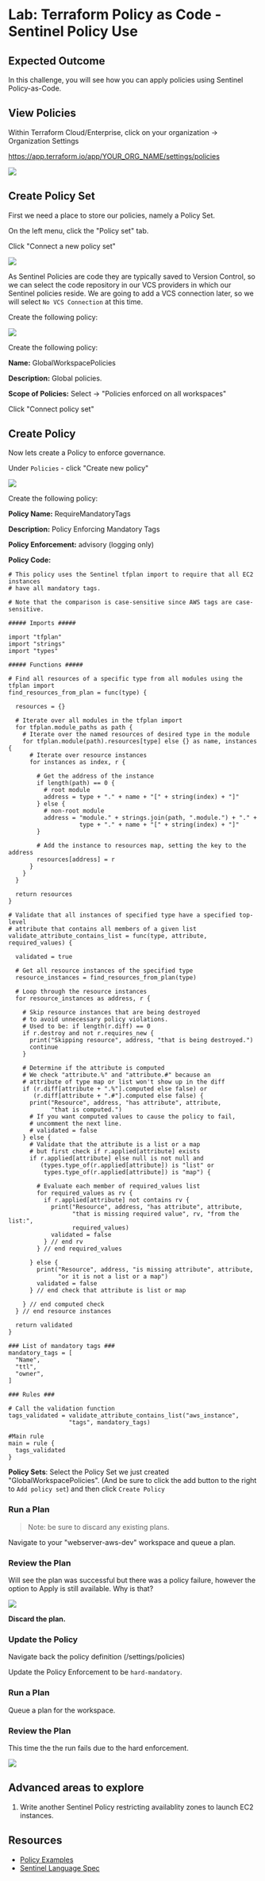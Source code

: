 # Lab: Terraform Policy as Code - Sentinel Policy Use

## Expected Outcome

In this challenge, you will see how you can apply policies using Sentinel Policy-as-Code.

## View Policies

Within Terraform Cloud/Enterprise, click on your organization -> Organization Settings

<https://app.terraform.io/app/YOUR_ORG_NAME/settings/policies>

![](img/sentinel-policy-add.png)

## Create Policy Set

First we need a place to store our policies, namely a Policy Set.

On the left menu, click the "Policy set" tab.

Click "Connect a new policy set"

![](img/sentinel-policyset-add-new.png)

As Sentinel Policies are code they are typically saved to Version Control, so we can select the code repository in our VCS providers in which our Sentinel policies reside.  We are going to add a VCS connection later, so we will select `No VCS Connection` at this time. 

Create the following policy:

![](img/sentinel-policyset-add-new-form.png)

Create the following policy:

__Name:__ GlobalWorkspacePolicies

__Description:__ Global policies.

__Scope of Policies:__ Select -> "Policies enforced on all workspaces"

Click "Connect policy set"

## Create Policy

Now lets create a Policy to enforce governance.

Under `Policies` - click "Create new policy"

![](img/sentinel-policy-add-new.png)

Create the following policy:

__Policy Name:__ RequireMandatoryTags

__Description:__ Policy Enforcing Mandatory Tags

__Policy Enforcement:__ advisory (logging only)

__Policy Code:__

```hcl
# This policy uses the Sentinel tfplan import to require that all EC2 instances
# have all mandatory tags.

# Note that the comparison is case-sensitive since AWS tags are case-sensitive.

##### Imports #####

import "tfplan"
import "strings"
import "types"

##### Functions #####

# Find all resources of a specific type from all modules using the tfplan import
find_resources_from_plan = func(type) {

  resources = {}

  # Iterate over all modules in the tfplan import
  for tfplan.module_paths as path {
    # Iterate over the named resources of desired type in the module
    for tfplan.module(path).resources[type] else {} as name, instances {
      # Iterate over resource instances
      for instances as index, r {

        # Get the address of the instance
        if length(path) == 0 {
          # root module
          address = type + "." + name + "[" + string(index) + "]"
        } else {
          # non-root module
          address = "module." + strings.join(path, ".module.") + "." +
                    type + "." + name + "[" + string(index) + "]"
        }

        # Add the instance to resources map, setting the key to the address
        resources[address] = r
      }
    }
  }

  return resources
}

# Validate that all instances of specified type have a specified top-level
# attribute that contains all members of a given list
validate_attribute_contains_list = func(type, attribute, required_values) {

  validated = true

  # Get all resource instances of the specified type
  resource_instances = find_resources_from_plan(type)

  # Loop through the resource instances
  for resource_instances as address, r {

    # Skip resource instances that are being destroyed
    # to avoid unnecessary policy violations.
    # Used to be: if length(r.diff) == 0
    if r.destroy and not r.requires_new {
      print("Skipping resource", address, "that is being destroyed.")
      continue
    }

    # Determine if the attribute is computed
    # We check "attribute.%" and "attribute.#" because an
    # attribute of type map or list won't show up in the diff
    if (r.diff[attribute + ".%"].computed else false) or
       (r.diff[attribute + ".#"].computed else false) {
      print("Resource", address, "has attribute", attribute,
            "that is computed.")
      # If you want computed values to cause the policy to fail,
      # uncomment the next line.
      # validated = false
    } else {
      # Validate that the attribute is a list or a map
      # but first check if r.applied[attribute] exists
      if r.applied[attribute] else null is not null and
         (types.type_of(r.applied[attribute]) is "list" or
          types.type_of(r.applied[attribute]) is "map") {

        # Evaluate each member of required_values list
        for required_values as rv {
          if r.applied[attribute] not contains rv {
            print("Resource", address, "has attribute", attribute,
                  "that is missing required value", rv, "from the list:",
                  required_values)
            validated = false
          } // end rv
        } // end required_values

      } else {
        print("Resource", address, "is missing attribute", attribute,
              "or it is not a list or a map")
        validated = false
      } // end check that attribute is list or map

    } // end computed check
  } // end resource instances

  return validated
}

### List of mandatory tags ###
mandatory_tags = [
  "Name",
  "ttl",
  "owner",
]

### Rules ###

# Call the validation function
tags_validated = validate_attribute_contains_list("aws_instance",
                 "tags", mandatory_tags)

#Main rule
main = rule {
  tags_validated
}
```

__Policy Sets__: Select the Policy Set we just created "GlobalWorkspacePolicies". (And be sure to click the add button to the right to `Add policy set`) and then click `Create Policy`

### Run a Plan

> Note: be sure to discard any existing plans.

Navigate to your "webserver-aws-dev" workspace and queue a plan.

### Review the Plan

Will see the plan was successful but there was a policy failure, however the option to Apply is still available. Why is that?

![](img/sentinel-advisory.png)

**Discard the plan.**

### Update the Policy

Navigate back the policy definition (/settings/policies)

Update the Policy Enforcement to be `hard-mandatory`.

### Run a Plan

Queue a plan for the workspace.

### Review the Plan

This time the the run fails due to the hard enforcement.

![](img/tfe-policy-fail.png)

## Advanced areas to explore

1. Write another Sentinel Policy restricting availablity zones to launch EC2 instances.

## Resources

- [Policy Examples](https://github.com/hashicorp/terraform-guides/tree/master/governance/second-generation)
- [Sentinel Language Spec](https://docs.hashicorp.com/sentinel/language/spec)
